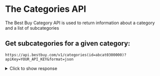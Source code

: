 # The Categories API
 The Best Buy Category API is used to return information about a category and a list of subcategories

 ## Get subcategories for a given category:
 ```https://api.bestbuy.com/v1/categories(id=abcat0300000)?apiKey=YOUR_API_KEY&format=json```
 <details>
  <summary>Click to show response</summary>

  ```{
    "from": 1,
    "to": 10,
    "currentPage": 1,
    "total": 4232,
    "totalPages": 424,
    "queryTime": "0.040",
    "totalTime": "0.056",
    "partial": false,
    "canonicalUrl": "/v1/categories?format=json&apiKey=wjfj6cvuvjas4hmrnj8dhvtf",
    "categories": [
        {
            "id": "abcat0010000",
            "name": "Gift Ideas",
            "active": true,
            "url": "https://www.bestbuy.com/site/electronics/gift-ideas/abcat0010000.c?id=abcat0010000&cmp=RMX-cat",
            "path": [
                {
                    "id": "cat00000",
                    "name": "Best Buy"
                },
                {
                    "id": "abcat0010000",
                    "name": "Gift Ideas"
                }
            ],
            "subCategories": [
                {
                    "id": "pcmcat1496256957402",
                    "name": "Top Tech Gifts"
                },
                {
                    "id": "pcmcat748301108075",
                    "name": "Stocking Stuffers"
                },
                {
                    "id": "pcmcat1487279818011",
                    "name": "Mother's Day Gift Ideas"
                },
                {
                    "id": "pcmcat1487867427335",
                    "name": "Father's Day Gift Ideas"
                },
                {
                    "id": "pcmcat1487280226740",
                    "name": "Graduation Gift Ideas"
                },
                {
                    "id": "pcmcat1506957944904",
                    "name": "Christmas Gift Ideas"
                },
                {
                    "id": "pcmcat1540482602263",
                    "name": "Housewarming Gifts"
                },
                {
                    "id": "pcmcat84000050000",
                    "name": "Wedding Gifts"
                },
                {
                    "id": "pcmcat94300050028",
                    "name": "Birthday Gifts"
                },
                {
                    "id": "pcmcat84000050004",
                    "name": "Baby Shower Gifts"
                },
                {
                    "id": "pcmcat84000050001",
                    "name": "Anniversary Gifts"
                },
                {
                    "id": "pcmcat140000050037",
                    "name": "Computing Made Easy"
                },
                {
                    "id": "pcmcat140000050039",
                    "name": "Simple GPS Navigation"
                },
                {
                    "id": "pcmcat140000050040",
                    "name": "Playing Video Games"
                },
                {
                    "id": "pcmcat140000050041",
                    "name": "Watching HDTV"
                },
                {
                    "id": "pcmcat140000050042",
                    "name": "Enjoying Favorite Movies"
                },
                {
                    "id": "abcat0012000",
                    "name": "Him"
                },
                {
                    "id": "abcat0011000",
                    "name": "Her"
                },
                {
                    "id": "abcat0013000",
                    "name": "Teens"
                },
                {
                    "id": "abcat0014000",
                    "name": "Kids"
                },
                {
                    "id": "pcmcat84000050003",
                    "name": "Graduations"
                },
                {
                    "id": "abcat0020004",
                    "name": "Unique Gifts"
                },
                {
                    "id": "pcmcat111900050004",
                    "name": "Pink and Red Gifts"
                },
                {
                    "id": "abcat0020006",
                    "name": "Prepaid Cards"
                },
                {
                    "id": "pcmcat231900050003",
                    "name": "eGift Cards"
                },
                {
                    "id": "pcmcat253700050028",
                    "name": "QP Test Category"
                },
                {
                    "id": "pcmcat312700050000",
                    "name": "Our Favorite Gift Ideas"
                },
                {
                    "id": "pcmcat327600050005",
                    "name": "Easter Made Easy"
                },
                {
                    "id": "pcmcat327600050006",
                    "name": "Brunches Made Easy"
                },
                {
                    "id": "pcmcat332300050004",
                    "name": "Grads Gifting"
                },
                {
                    "id": "pcmcat748300579354",
                    "name": "Family Gift Ideas"
                },
                {
                    "id": "pcmcat1503499229560",
                    "name": "Explore Geek Gift Ideas"
                },
                {
                    "id": "pcmcat1505508677933",
                    "name": "Explore Top Tech Gift Ideas"
                },
                {
                    "id": "pcmcat1505761915169",
                    "name": "Explore Great Tech Gifts for Him"
                },
                {
                    "id": "pcmcat1507834419293",
                    "name": "Employee Picks"
                },
                {
                    "id": "pcmcat1508430906956",
                    "name": "Employee Picks"
                },
                {
                    "id": "pcmcat140000050035",
                    "name": "Capturing Photos & Videos"
                },
                {
                    "id": "pcmcat140000050036",
                    "name": "Listening to Digital Music"
                },
                {
                    "id": "pcmcat342800050014",
                    "name": "Wedding Registry"
                }
            ]
        },
        {
            "id": "abcat0100000",
            "name": "TV & Home Theater",
            "active": true,
            "url": "https://www.bestbuy.com/site/electronics/tv-home-theater/abcat0100000.c?id=abcat0100000&cmp=RMX-cat",
            "path": [
                {
                    "id": "cat00000",
                    "name": "Best Buy"
                },
                {
                    "id": "abcat0100000",
                    "name": "TV & Home Theater"
                }
            ],
            "subCategories": [
                {
                    "id": "abcat0101000",
                    "name": "TVs"
                },
                {
                    "id": "abcat0103000",
                    "name": "Smart TVs & Devices"
                },
                {
                    "id": "pcmcat158900050008",
                    "name": "Projectors & Screens"
                },
                {
                    "id": "abcat0106000",
                    "name": "TV Stands, Mounts & Furniture"
                },
                {
                    "id": "abcat0205007",
                    "name": "Sound Bars"
                },
                {
                    "id": "abcat0203000",
                    "name": "Home Theater Systems"
                },
                {
                    "id": "abcat0102000",
                    "name": "Blu-ray & DVD Players"
                },
                {
                    "id": "pcmcat161100050040",
                    "name": "Streaming Media Players"
                },
                {
                    "id": "abcat0107000",
                    "name": "TV & Home Theater Accessories"
                },
                {
                    "id": "abcat0105000",
                    "name": "TV & Internet Service Providers"
                },
                {
                    "id": "pcmcat200900050008",
                    "name": "Portable TV & Video"
                },
                {
                    "id": "pcmcat748300551037",
                    "name": "Free TV Shipping or Delivery"
                },
                {
                    "id": "pcmcat359600050007",
                    "name": "Top TV Deals"
                },
                {
                    "id": "pcmcat748301738096",
                    "name": "HDR TV: High Dynamic Range TV Technology"
                },
                {
                    "id": "pcmcat243200050000",
                    "name": "TV Antenna Basics"
                },
                {
                    "id": "pcmcat748302046035",
                    "name": "Cable TV Alternatives"
                },
                {
                    "id": "pcmcat1491615730278",
                    "name": "Learn about OLED TVs"
                },
                {
                    "id": "pcmcat1552506184212",
                    "name": "Learn About 8K TVs"
                },
                {
                    "id": "pcmcat1585083313850",
                    "name": "Upgrade Your Home Theater Experience"
                },
                {
                    "id": "pcmcat1585855051159",
                    "name": "Optimizing Your TV: Connect Your Laptop"
                }
            ]
        },
        {
            "id": "abcat0101000",
            "name": "TVs",
            "active": true,
            "url": "https://www.bestbuy.com/site/tv-home-theater/tvs/abcat0101000.c?id=abcat0101000&cmp=RMX-cat",
            "path": [
                {
                    "id": "cat00000",
                    "name": "Best Buy"
                },
                {
                    "id": "abcat0100000",
                    "name": "TV & Home Theater"
                },
                {
                    "id": "abcat0101000",
                    "name": "TVs"
                }
            ],
            "subCategories": [
                {
                    "id": "abcat0101001",
                    "name": "All Flat-Screen TVs"
                },
                {
                    "id": "pcmcat1513872418342",
                    "name": "32-Inch TVs"
                },
                {
                    "id": "pcmcat1514909744071",
                    "name": "40-Inch TVs"
                },
                {
                    "id": "pcmcat1522873788991",
                    "name": "43-Inch TVs"
                },
                {
                    "id": "pcmcat1514909922712",
                    "name": "50-Inch TVs"
                },
                {
                    "id": "pcmcat1514910111435",
                    "name": "55-Inch TVs"
                },
                {
                    "id": "pcmcat1514910288859",
                    "name": "60-Inch TVs"
                },
                {
                    "id": "pcmcat1514910447059",
                    "name": "65-Inch TVs"
                },
                {
                    "id": "pcmcat1539183029417",
                    "name": "70-Inch TVs"
                },
                {
                    "id": "pcmcat1514910595284",
                    "name": "75-Inch TVs"
                },
                {
                    "id": "pcmcat1571250794220",
                    "name": "85-Inch or Larger TVs"
                },
                {
                    "id": "pcmcat333800050003",
                    "name": "4K Ultra HD TVs"
                },
                {
                    "id": "pcmcat1552503373763",
                    "name": "8K TVs"
                },
                {
                    "id": "pcmcat220700050011",
                    "name": "Smart TVs"
                },
                {
                    "id": "pcmcat333800050004",
                    "name": "Curved TVs"
                },
                {
                    "id": "pcmcat205800050000",
                    "name": "3D TVs"
                },
                {
                    "id": "pcmcat193400050018",
                    "name": "LED TVs"
                },
                {
                    "id": "pcmcat301000050010",
                    "name": "OLED TVs"
                },
                {
                    "id": "pcmcat333800050005",
                    "name": "Outdoor TVs"
                },
                {
                    "id": "abcat0101005",
                    "name": "TV/DVD Combos"
                },
                {
                    "id": "pcmcat1539183860210",
                    "name": "TVs Under $500"
                },
                {
                    "id": "pcmcat748302046702",
                    "name": "Find the Perfect TV"
                },
                {
                    "id": "abcat0107000",
                    "name": "TV & Home Theater Accessories"
                },
                {
                    "id": "pcmcat138100050024",
                    "name": "TV & Home Theater Services"
                },
                {
                    "id": "pcmcat193400050017",
                    "name": "LCD TVs"
                },
                {
                    "id": "pcmcat193400050016",
                    "name": "Plasma TVs"
                },
                {
                    "id": "abcat0101003",
                    "name": "xFront Projectors"
                },
                {
                    "id": "abcat0101008",
                    "name": "xScreens"
                },
                {
                    "id": "abcat0101004",
                    "name": "xPortable"
                },
                {
                    "id": "abcat0101006",
                    "name": "Tube TVs"
                },
                {
                    "id": "abcat0101007",
                    "name": "Kid's TVs"
                },
                {
                    "id": "abcat0107001",
                    "name": "TV Accessories"
                }
            ]
        },
        {
            "id": "abcat0101001",
            "name": "All Flat-Screen TVs",
            "active": true,
            "url": "https://www.bestbuy.com/site/tvs/all-flat-screen-tvs/abcat0101001.c?id=abcat0101001&cmp=RMX-cat",
            "path": [
                {
                    "id": "cat00000",
                    "name": "Best Buy"
                },
                {
                    "id": "abcat0100000",
                    "name": "TV & Home Theater"
                },
                {
                    "id": "abcat0101000",
                    "name": "TVs"
                },
                {
                    "id": "abcat0101001",
                    "name": "All Flat-Screen TVs"
                }
            ],
            "subCategories": [
                {
                    "id": "pcmcat138100050024",
                    "name": "TV & Home Theater Services"
                },
                {
                    "id": "abcat0107001",
                    "name": "TV Accessories"
                }
            ]
        },
        {
            "id": "abcat0101005",
            "name": "TV/DVD Combos",
            "active": true,
            "url": "https://www.bestbuy.com/site/tvs/tv-dvd-combos/abcat0101005.c?id=abcat0101005&cmp=RMX-cat",
            "path": [
                {
                    "id": "cat00000",
                    "name": "Best Buy"
                },
                {
                    "id": "abcat0100000",
                    "name": "TV & Home Theater"
                },
                {
                    "id": "abcat0101000",
                    "name": "TVs"
                },
                {
                    "id": "abcat0101005",
                    "name": "TV/DVD Combos"
                }
            ],
            "subCategories": [
                {
                    "id": "abcat0107001",
                    "name": "TV Accessories"
                }
            ]
        },
        {
            "id": "abcat0102000",
            "name": "Blu-ray & DVD Players",
            "active": true,
            "url": "https://www.bestbuy.com/site/tv-home-theater/blu-ray-dvd-players/abcat0102000.c?id=abcat0102000&cmp=RMX-cat",
            "path": [
                {
                    "id": "cat00000",
                    "name": "Best Buy"
                },
                {
                    "id": "abcat0100000",
                    "name": "TV & Home Theater"
                },
                {
                    "id": "abcat0102000",
                    "name": "Blu-ray & DVD Players"
                }
            ],
            "subCategories": [
                {
                    "id": "abcat0102003",
                    "name": "Blu-ray Players"
                },
                {
                    "id": "abcat0102005",
                    "name": "DVD Players"
                },
                {
                    "id": "pcmcat219900050000",
                    "name": "Portable DVD Players"
                },
                {
                    "id": "pcmcat219300050005",
                    "name": "Portable Blu-ray Players"
                },
                {
                    "id": "abcat0102006",
                    "name": "DVD Recorders"
                },
                {
                    "id": "abcat0102007",
                    "name": "DVD/VCR Combos"
                },
                {
                    "id": "pcmcat219300050006",
                    "name": "Portable Blu-ray & DVD Players"
                },
                {
                    "id": "abcat0107002",
                    "name": "DVD Players & Recorder Accessories"
                },
                {
                    "id": "pcmcat220700050006",
                    "name": "Smart Blu-ray Players"
                },
                {
                    "id": "abcat0102001",
                    "name": "xBlu-ray & HD DVD"
                }
            ]
        },
        {
            "id": "abcat0102003",
            "name": "Blu-ray Players",
            "active": true,
            "url": "https://www.bestbuy.com/site/blu-ray-dvd-players/blu-ray-players/abcat0102003.c?id=abcat0102003&cmp=RMX-cat",
            "path": [
                {
                    "id": "cat00000",
                    "name": "Best Buy"
                },
                {
                    "id": "abcat0100000",
                    "name": "TV & Home Theater"
                },
                {
                    "id": "abcat0102000",
                    "name": "Blu-ray & DVD Players"
                },
                {
                    "id": "abcat0102003",
                    "name": "Blu-ray Players"
                }
            ],
            "subCategories": [
                {
                    "id": "pcmcat1569854077552",
                    "name": "4K Ultra HD Blu-ray Players"
                },
                {
                    "id": "pcmcat748301694302",
                    "name": "Streaming Blu-ray Players"
                },
                {
                    "id": "pcmcat205900050012",
                    "name": "3D Blu-ray Players"
                },
                {
                    "id": "pcmcat219300050004",
                    "name": "Standard Blu-ray Players"
                },
                {
                    "id": "pcmcat219300050005",
                    "name": "Portable Blu-ray Players"
                }
            ]
        },
        {
            "id": "abcat0102005",
            "name": "DVD Players",
            "active": true,
            "url": "https://www.bestbuy.com/site/blu-ray-dvd-players/dvd-players/abcat0102005.c?id=abcat0102005&cmp=RMX-cat",
            "path": [
                {
                    "id": "cat00000",
                    "name": "Best Buy"
                },
                {
                    "id": "abcat0100000",
                    "name": "TV & Home Theater"
                },
                {
                    "id": "abcat0102000",
                    "name": "Blu-ray & DVD Players"
                },
                {
                    "id": "abcat0102005",
                    "name": "DVD Players"
                }
            ],
            "subCategories": []
        },
        {
            "id": "abcat0104000",
            "name": "Digital TV Tuners & Converters",
            "active": true,
            "url": "https://www.bestbuy.com/site/tv-video-accessories/digital-tv-tuners-converters/abcat0104000.c?id=abcat0104000&cmp=RMX-cat",
            "path": [
                {
                    "id": "cat00000",
                    "name": "Best Buy"
                },
                {
                    "id": "abcat0100000",
                    "name": "TV & Home Theater"
                },
                {
                    "id": "abcat0107000",
                    "name": "TV & Home Theater Accessories"
                },
                {
                    "id": "abcat0104000",
                    "name": "Digital TV Tuners & Converters"
                }
            ],
            "subCategories": []
        },
        {
            "id": "abcat0105000",
            "name": "TV & Internet Service Providers",
            "active": true,
            "url": "https://www.bestbuy.com/site/tv-home-theater/tv-internet-service-providers/abcat0105000.c?id=abcat0105000&cmp=RMX-cat",
            "path": [
                {
                    "id": "cat00000",
                    "name": "Best Buy"
                },
                {
                    "id": "abcat0100000",
                    "name": "TV & Home Theater"
                },
                {
                    "id": "abcat0105000",
                    "name": "TV & Internet Service Providers"
                }
            ],
            "subCategories": [
                {
                    "id": "abcat0514000",
                    "name": "Internet Services"
                },
                {
                    "id": "pcmcat340700050003",
                    "name": "Home Connections"
                },
                {
                    "id": "pcmcat1496082266477",
                    "name": "DirecTV Internet & Cable"
                },
                {
                    "id": "pcmcat1526657269773",
                    "name": "Xfinity TV & Internet Service"
                },
                {
                    "id": "pcmcat382700050002",
                    "name": "Home Connections Comparison"
                },
                {
                    "id": "abcat0105001",
                    "name": "Satellite TV Service Providers"
                },
                {
                    "id": "pcmcat128700050036",
                    "name": "Upgrade DIRECTV"
                },
                {
                    "id": "abcat0105004",
                    "name": "Cable TV Service Providers"
                },
                {
                    "id": "pcmcat166000050027",
                    "name": "TiVo"
                },
                {
                    "id": "pcmcat186800050010",
                    "name": "Fiber Optic TV"
                },
                {
                    "id": "pcmcat383800050004",
                    "name": "Modem with New Service Offer"
                }
            ]
        }
    ]
}```
</details>

## Search for Category by Name
https://api.bestbuy.com/v1/categories(name=pizza*)?apiKey=YOUR_API_KEY&format=json
<details>
  <summary>Click to show response</summary>

```{
    "from": 1,
    "to": 3,
    "currentPage": 1,
    "total": 3,
    "totalPages": 1,
    "queryTime": "0.033",
    "totalTime": "0.044",
    "partial": false,
    "canonicalUrl": "/v1/categories(name=\"pizza*\")?format=json&apiKey=wjfj6cvuvjas4hmrnj8dhvtf",
    "categories": [
        {
            "id": "abcat0912022",
            "name": "Toaster & Pizza Ovens",
            "active": true,
            "url": "https://www.bestbuy.com/site/small-appliances/toaster-ovens-pizza-ovens/abcat0912022.c?id=abcat0912022&cmp=RMX-cat",
            "path": [
                {
                    "id": "cat00000",
                    "name": "Best Buy"
                },
                {
                    "id": "abcat0900000",
                    "name": "Appliances"
                },
                {
                    "id": "abcat0912000",
                    "name": "Small Kitchen Appliances"
                },
                {
                    "id": "abcat0912022",
                    "name": "Toaster & Pizza Ovens"
                }
            ],
            "subCategories": [
                {
                    "id": "pcmcat334200050020",
                    "name": "Toaster Ovens"
                },
                {
                    "id": "pcmcat334200050021",
                    "name": "Pizza Ovens"
                }
            ]
        },
        {
            "id": "pcmcat334200050021",
            "name": "Pizza Ovens",
            "active": true,
            "url": "https://www.bestbuy.com/site/toaster-ovens-pizza-ovens/pizza-ovens/pcmcat334200050021.c?id=pcmcat334200050021&cmp=RMX-cat",
            "path": [
                {
                    "id": "cat00000",
                    "name": "Best Buy"
                },
                {
                    "id": "abcat0900000",
                    "name": "Appliances"
                },
                {
                    "id": "abcat0912000",
                    "name": "Small Kitchen Appliances"
                },
                {
                    "id": "abcat0912022",
                    "name": "Toaster & Pizza Ovens"
                },
                {
                    "id": "pcmcat334200050021",
                    "name": "Pizza Ovens"
                }
            ],
            "subCategories": []
        },
        {
            "id": "pcmcat374100050009",
            "name": "Cuisinart Toaster & Pizza Ovens",
            "active": true,
            "url": "https://www.bestbuy.com/site/cuisinart/cuisinart-toaster-pizza-ovens/pcmcat374100050009.c?id=pcmcat374100050009&cmp=RMX-cat",
            "path": [
                {
                    "id": "cat00000",
                    "name": "Best Buy"
                },
                {
                    "id": "pcmcat128500050004",
                    "name": "Name Brands"
                },
                {
                    "id": "pcmcat373900050004",
                    "name": "Cuisinart"
                },
                {
                    "id": "pcmcat374100050009",
                    "name": "Cuisinart Toaster & Pizza Ovens"
                }
            ],
            "subCategories": []
        }
    ]
}```
</details>
